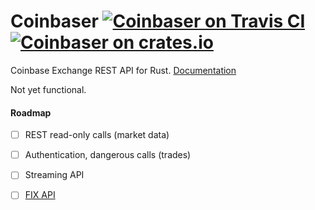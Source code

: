 # Coinbaser [![Coinbaser on Travis CI][travis-image]][travis] [![Coinbaser on crates.io][crates-image]][crates]

[travis-image]: https://travis-ci.org/patrickjm/coinbaser.svg?branch=master
[travis]: https://travis-ci.org/patrickjm/coinbaser
[crates-image]: http://meritbadge.herokuapp.com/coinbaser
[crates]: https://crates.io/crates/coinbaser
Coinbase Exchange REST API for Rust. [Documentation](http://patrickjm.github.io/doc/coinbaser/coinbaser/)

Not yet functional.

#### Roadmap
- [ ] REST read-only calls (market data)
- [ ] Authentication, dangerous calls (trades)
- [ ] Streaming API
- [ ] [FIX API](https://docs.exchange.coinbase.com/#fix-api)

